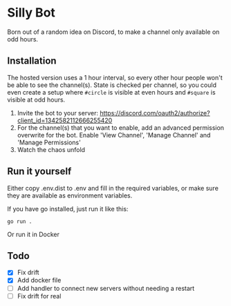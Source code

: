 # Silly Bot

Born out of a random idea on Discord, to make a channel only available on odd hours.

## Installation

The hosted version uses a 1 hour interval, so every other hour people won't be able to see the channel(s). State is checked per channel, so you could even create a setup where `#circle` is visible at even hours and `#square` is visible at odd hours.

1. Invite the bot to your server: https://discord.com/oauth2/authorize?client_id=1342582112666255420
2. For the channel(s) that you want to enable, add an advanced permission overwrite for the bot. Enable 'View Channel', 'Manage Channel' and 'Manage Permissions'
3. Watch the chaos unfold

## Run it yourself

Either copy .env.dist to .env and fill in the required variables, or make sure they are available as environment variables.


If you have go installed, just run it like this:

```
go run .
```

Or run it in Docker

## Todo

- [x] Fix drift
- [x] Add docker file
- [ ] Add handler to connect new servers without needing a restart
- [ ] Fix drift for real
